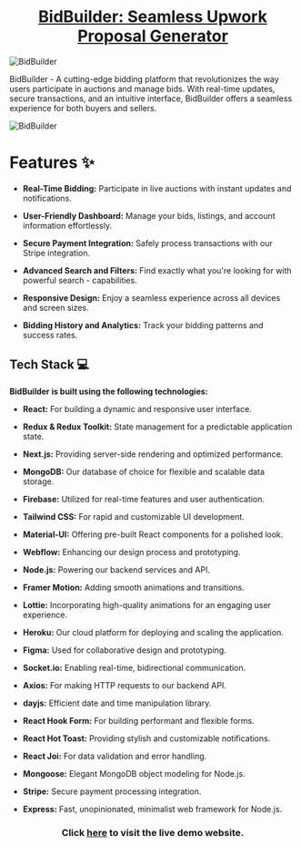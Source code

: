 <div align='center'>

# [BidBuilder: Seamless Upwork Proposal Generator](https://www.bidbuilder.ai)

</div>

![BidBuilder](https://imgur.com/Dzx9i2V.png)

BidBuilder - A cutting-edge bidding platform that revolutionizes the way users participate in auctions and manage bids. With real-time updates, secure transactions, and an intuitive interface, BidBuilder offers a seamless experience for both buyers and sellers.

![BidBuilder](https://imgur.com/Uv2hjo3.png)

# Features ✨

- **Real-Time Bidding:** Participate in live auctions with instant updates and notifications.

- **User-Friendly Dashboard:** Manage your bids, listings, and account information effortlessly.

- **Secure Payment Integration:** Safely process transactions with our Stripe integration.

- **Advanced Search and Filters:** Find exactly what you're looking for with powerful search - capabilities.

- **Responsive Design:** Enjoy a seamless experience across all devices and screen sizes.

- **Bidding History and Analytics:** Track your bidding patterns and success rates.

## Tech Stack 💻

**BidBuilder is built using the following technologies:**

- **React:** For building a dynamic and responsive user interface.

- **Redux & Redux Toolkit:** State management for a predictable application state.

- **Next.js:** Providing server-side rendering and optimized performance.

- **MongoDB:** Our database of choice for flexible and scalable data storage.

- **Firebase:** Utilized for real-time features and user authentication.

- **Tailwind CSS:** For rapid and customizable UI development.

- **Material-UI:** Offering pre-built React components for a polished look.

- **Webflow:** Enhancing our design process and prototyping.

- **Node.js:** Powering our backend services and API.

- **Framer Motion:** Adding smooth animations and transitions.

- **Lottie:** Incorporating high-quality animations for an engaging user experience.

- **Heroku:** Our cloud platform for deploying and scaling the application.

- **Figma:** Used for collaborative design and prototyping.

- **Socket.io:** Enabling real-time, bidirectional communication.

- **Axios:** For making HTTP requests to our backend API.

- **dayjs:** Efficient date and time manipulation library.

- **React Hook Form:** For building performant and flexible forms.

- **React Hot Toast:** Providing stylish and customizable notifications.

- **React Joi:** For data validation and error handling.

- **Mongoose:** Elegant MongoDB object modeling for Node.js.

- **Stripe:** Secure payment processing integration.

- **Express:** Fast, unopinionated, minimalist web framework for Node.js.

<div align='center'>

### Click [here](https://www.bidbuilder.ai) to visit the live demo website.

</div>
